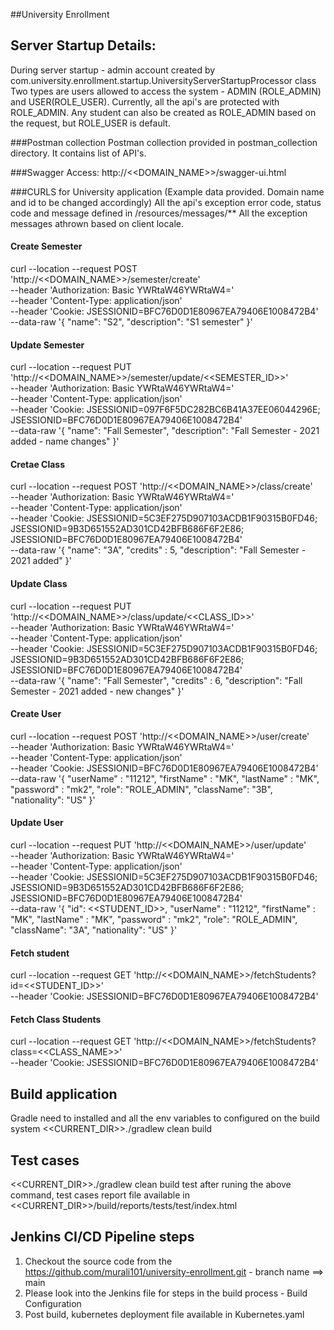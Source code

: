 ##University Enrollment

Server Startup Details:
-----------------------
During server startup - admin account created by com.university.enrollment.startup.UniversityServerStartupProcessor class
Two types are users allowed to access the system - ADMIN (ROLE_ADMIN) and USER(ROLE_USER).
Currently, all the api's are protected with ROLE_ADMIN.
Any student can also be created as ROLE_ADMIN based on the request, but ROLE_USER is default.


###Postman collection
Postman collection provided in postman_collection directory. It contains list of API's.

###Swagger Access: 
http://<<DOMAIN_NAME>>/swagger-ui.html

###CURLS for University application (Example data provided. Domain name and id to be changed accordingly)
All the api's exception error code, status code and message defined in /resources/messages/**
All the exception messages athrown based on client locale.

#### Create Semester
curl --location --request POST 'http://<<DOMAIN_NAME>>/semester/create' \
--header 'Authorization: Basic YWRtaW46YWRtaW4=' \
--header 'Content-Type: application/json' \
--header 'Cookie: JSESSIONID=BFC76D0D1E80967EA79406E1008472B4' \
--data-raw '{
"name": "S2",
"description": "S1 semester"
}'

#### Update Semester
curl --location --request PUT 'http://<<DOMAIN_NAME>>/semester/update/<<SEMESTER_ID>>' \
--header 'Authorization: Basic YWRtaW46YWRtaW4=' \
--header 'Content-Type: application/json' \
--header 'Cookie: JSESSIONID=097F6F5DC282BC6B41A37EE06044296E; JSESSIONID=BFC76D0D1E80967EA79406E1008472B4' \
--data-raw '{
"name": "Fall Semester",
"description": "Fall Semester - 2021 added - name changes"
}'

#### Cretae Class
curl --location --request POST 'http://<<DOMAIN_NAME>>/class/create' \
--header 'Authorization: Basic YWRtaW46YWRtaW4=' \
--header 'Content-Type: application/json' \
--header 'Cookie: JSESSIONID=5C3EF275D907103ACDB1F90315B0FD46; JSESSIONID=9B3D651552AD301CD42BFB686F6F2E86; JSESSIONID=BFC76D0D1E80967EA79406E1008472B4' \
--data-raw '{
"name": "3A",
"credits" : 5,
"description": "Fall Semester - 2021 added"
}'

#### Update Class
curl --location --request PUT 'http://<<DOMAIN_NAME>>/class/update/<<CLASS_ID>>' \
--header 'Authorization: Basic YWRtaW46YWRtaW4=' \
--header 'Content-Type: application/json' \
--header 'Cookie: JSESSIONID=5C3EF275D907103ACDB1F90315B0FD46; JSESSIONID=9B3D651552AD301CD42BFB686F6F2E86; JSESSIONID=BFC76D0D1E80967EA79406E1008472B4' \
--data-raw '{
"name": "Fall Semester",
"credits" : 6,
"description": "Fall Semester - 2021 added - new changes"
}'

#### Create User
curl --location --request POST 'http://<<DOMAIN_NAME>>/user/create' \
--header 'Authorization: Basic YWRtaW46YWRtaW4=' \
--header 'Content-Type: application/json' \
--header 'Cookie: JSESSIONID=BFC76D0D1E80967EA79406E1008472B4' \
--data-raw '{
"userName" : "11212",
"firstName" : "MK",
"lastName" : "MK",
"password" : "mk2",
"role": "ROLE_ADMIN",
"className": "3B",
"nationality": "US"
}'

#### Update User
curl --location --request PUT 'http://<<DOMAIN_NAME>>/user/update' \
--header 'Authorization: Basic YWRtaW46YWRtaW4=' \
--header 'Content-Type: application/json' \
--header 'Cookie: JSESSIONID=5C3EF275D907103ACDB1F90315B0FD46; JSESSIONID=9B3D651552AD301CD42BFB686F6F2E86; JSESSIONID=BFC76D0D1E80967EA79406E1008472B4' \
--data-raw '{
"id": <<STUDENT_ID>>,
"userName" : "11212",
"firstName" : "MK",
"lastName" : "MK",
"password" : "mk2",
"role": "ROLE_ADMIN",
"className": "3A",
"nationality": "US"
}'

#### Fetch student
curl --location --request GET 'http://<<DOMAIN_NAME>>/fetchStudents?id=<<STUDENT_ID>>' \
--header 'Cookie: JSESSIONID=BFC76D0D1E80967EA79406E1008472B4'

#### Fetch Class Students
curl --location --request GET 'http://<<DOMAIN_NAME>>/fetchStudents?class=<<CLASS_NAME>>' \
--header 'Cookie: JSESSIONID=BFC76D0D1E80967EA79406E1008472B4'


## Build application
Gradle need to installed and all the env variables to configured on the build system
<<CURRENT_DIR>>./gradlew clean build 

## Test cases
<<CURRENT_DIR>>./gradlew clean build test
after runing the above command, test cases report file available in
<<CURRENT_DIR>>/build/reports/tests/test/index.html

## Jenkins CI/CD Pipeline steps
1. Checkout the source code from the https://github.com/murali101/university-enrollment.git - branch name ==> main
2. Please look into the Jenkins file for steps in the build process - Build Configuration
3. Post build, kubernetes deployment file available in Kubernetes.yaml
